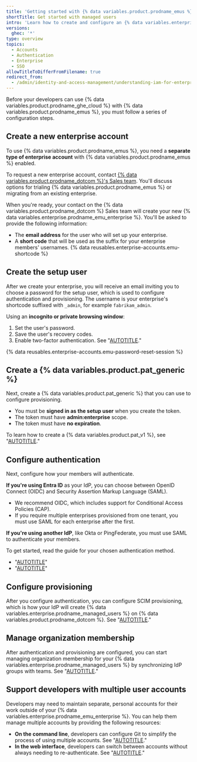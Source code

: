 ```yaml
---
title: 'Getting started with {% data variables.product.prodname_emus %}'
shortTitle: Get started with managed users
intro: 'Learn how to create and configure an {% data variables.enterprise.prodname_emu_enterprise %}.'
versions:
  ghec: '*'
type: overview
topics:
  - Accounts
  - Authentication
  - Enterprise
  - SSO
allowTitleToDifferFromFilename: true
redirect_from:
  - /admin/identity-and-access-management/understanding-iam-for-enterprises/getting-started-with-enterprise-managed-users
---
```


Before your developers can use {% data variables.product.prodname_ghe_cloud %} with {% data variables.product.prodname_emus %}, you must follow a series of configuration steps.

## Create a new enterprise account

To use {% data variables.product.prodname_emus %}, you need a **separate type of enterprise account** with {% data variables.product.prodname_emus %} enabled.

To request a new enterprise account, contact [{% data variables.product.prodname_dotcom %}'s Sales team](https://enterprise.github.com/contact). You'll discuss options for trialing {% data variables.product.prodname_emus %} or migrating from an existing enterprise.

When you're ready, your contact on the {% data variables.product.prodname_dotcom %} Sales team will create your new {% data variables.enterprise.prodname_emu_enterprise %}. You'll be asked to provide the following information:

* The **email address** for the user who will set up your enterprise.
* A **short code** that will be used as the suffix for your enterprise members' usernames. {% data reusables.enterprise-accounts.emu-shortcode %}

## Create the setup user

After we create your enterprise, you will receive an email inviting you to choose a password for the setup user, which is used to configure authentication and provisioning. The username is your enterprise's shortcode suffixed with `_admin`, for example `fabrikam_admin`.

Using an **incognito or private browsing window**:

1. Set the user's password.
1. Save the user's recovery codes.
1. Enable two-factor authentication. See "[AUTOTITLE](/authentication/securing-your-account-with-two-factor-authentication-2fa/configuring-two-factor-authentication)."

{% data reusables.enterprise-accounts.emu-password-reset-session %}

## Create a {% data variables.product.pat_generic %}

Next, create a {% data variables.product.pat_generic %} that you can use to configure provisioning.

* You must be **signed in as the setup user** when you create the token.
* The token must have **admin:enterprise** scope.
* The token must have **no expiration**.

To learn how to create a {% data variables.product.pat_v1 %}, see "[AUTOTITLE](/authentication/keeping-your-account-and-data-secure/managing-your-personal-access-tokens)."

## Configure authentication

Next, configure how your members will authenticate.

**If you're using Entra ID** as your IdP, you can choose between OpenID Connect (OIDC) and Security Assertion Markup Language (SAML).
* We recommend OIDC, which includes support for Conditional Access Policies (CAP).
* If you require multiple enterprises provisioned from one tenant, you must use SAML for each enterprise after the first.

**If you're using another IdP**, like Okta or PingFederate, you must use SAML to authenticate your members.

To get started, read the guide for your chosen authentication method.

* "[AUTOTITLE](/admin/identity-and-access-management/using-enterprise-managed-users-for-iam/configuring-oidc-for-enterprise-managed-users)"
* "[AUTOTITLE](/admin/identity-and-access-management/managing-iam-with-enterprise-managed-users/configuring-saml-single-sign-on-for-enterprise-managed-users)"

## Configure provisioning

After you configure authentication, you can configure SCIM provisioning, which is how your IdP will create {% data variables.enterprise.prodname_managed_users %} on {% data variables.product.prodname_dotcom %}. See "[AUTOTITLE](/admin/identity-and-access-management/using-enterprise-managed-users-for-iam/configuring-scim-provisioning-for-enterprise-managed-users)."

## Manage organization membership

After authentication and provisioning are configured, you can start managing organization membership for your {% data variables.enterprise.prodname_managed_users %} by synchronizing IdP groups with teams. See "[AUTOTITLE](/admin/identity-and-access-management/using-enterprise-managed-users-for-iam/managing-team-memberships-with-identity-provider-groups)."

## Support developers with multiple user accounts

Developers may need to maintain separate, personal accounts for their work outside of your {% data variables.enterprise.prodname_emu_enterprise %}. You can help them manage multiple accounts by providing the following resources:

* **On the command line**, developers can configure Git to simplify the process of using multiple accounts. See "[AUTOTITLE](/account-and-profile/setting-up-and-managing-your-personal-account-on-github/managing-your-personal-account/managing-multiple-accounts)."
* **In the web interface**, developers can switch between accounts without always needing to re-authenticate. See "[AUTOTITLE](/authentication/keeping-your-account-and-data-secure/switching-between-accounts)."
